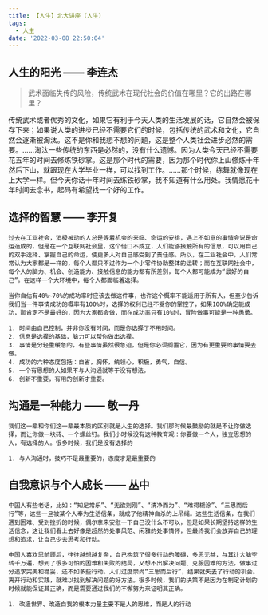```yaml
---
title: 【人生】北大讲座（人生）
tags:
  - 人生
date: '2022-03-08 22:50:04'
---
```


## 人生的阳光 —— 李连杰

> 武术面临失传的风险，传统武术在现代社会的价值在哪里？它的出路在哪里？

​	传统武术或者优秀的文化，如果它有利于今天人类的生活发展的话，它自然会被保存下来；如果说人类的进步已经不需要它们的时候，包括传统的武术和文化，它自然会逐渐被淘汰。这不是你和我想不想的问题，这是整个人类社会进步必然的需要。……淘汰一些传统的东西是必然的，没有什么遗憾。因为人类今天已经不需要花五年的时间去修炼铁砂掌。这是那个时代的需要，因为那个时代你上山修炼十年然后下山，就跟现在大学毕业一样，可以找到工作。……那个时候，练舞就像现在上大学一样。但今天你话十年时间去练铁砂掌，我不知道有什么用处。我情愿花十年时间去念书，起码有希望找一个好的工作。

## 选择的智慧 —— 李开复

	过去在工业社会，消极被动的人总是等着机会的来临、命运的安排，遇上不如意的事情会说是命运造成的，但是在一个互联网社会里，这个借口不成立，人们能够接触所有的信息，可以用自己的双手选择、掌握自己的命运，使更多人对自己感受到了责任感。所以，在工业社会中，人们常常认为大家都是一样的，每个人都只不过作为一个小零件协助整体的运转；而在互联网社会中，每个人的脑力、机会、创造能力、接触信息的能力都有所差别，每个人都可能成为“最好的自己”。在这样一个大环境中，每个人都面临着选择。
	
	当你自估有40%~70%的成功率时应该去做这件事，也许这个概率不能适用于所有人，但至少告诉我们当一件事情成功的概率有100%时，选择的权利已经不受你的掌控了，如果100%确定能成功，那肯定不是最好的，因为大家都会做，而在成功率只有10%时，冒险做事可能是一种愚勇。
	
	1. 时间由自己控制，并非你没有时间，而是你选择了不用时间。
	2. 信息是选择的基础，脑力可以帮你做出选择。
	3. 事情是分轻重缓急的，有些事情虽然很急迫，但是你必须搁置它，因为有更重要的事情要去做。
	4. 成功的六种态度包括：自省，胸怀，统领心，积极，勇气，自信。
	5. 一个有思想的人如果不与人沟通就等于没有想法。
	6. 创新不重要，有用的创新才重要。

## 沟通是一种能力 —— 敬一丹
	
	我们这一辈和你们这一辈最本质的区别就是人生的选择。我们那时候最鼓励的就是不让你做选择，而让你做一块砖、一个螺丝钉。我们小时候没有这种教育观：你要做一个人，独立思想的人，有选择的人。很多时候，我们是没有选择的

	1. 与人沟通时，技巧不是最重要的，态度才是最重要的

## 自我意识与个人成长 —— 丛中

	中国人有些老话，比如：“知足常乐”、“无欲则刚”、“清净而为”、“难得糊涂”、“三思而后行”等，这些一旦被某个人奉为生活信条，就成了他精神自杀的上吊绳。这些生活信条，在我们遇到困难、受到挫折的时候，偶尔拿来安慰一下自己没什么不可以，但是如果长期坚持这样的生活信念，这让我们看上去好像是超然的处事风范、闲雅的处事情怀，但最终我们会放弃自己的理想和追求，让自己少去思考和行动。
	
	中国人喜欢思前顾后，往往越想越复杂，自己构筑了很多行动的障碍，多思无益，与其让大脑空转千万遍，想到了很多可怕的困难和失败的结局，又想不出解决问题、克服困难的方法，做事过分追求完美和稳妥，还不如多些行动。人们过度崇尚“三思而后行”，结果就失去了行动的机会。离开行动和实践，就难以找到解决问题的好方法。很多时候，我们的决策不是因为在制定计划的时候就能保证其正确，而是需要通过我们的不懈努力来证明其正确。
	
	1. 改造世界、改造自我的根本力量主要不是人的思维，而是人的行动
